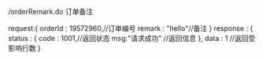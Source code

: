 /orderRemark.do 订单备注

request:{
    orderId : 19572960,//订单编号
    remark : "hello"//备注
}
response : {
    status : {
        code : 1001,//返回状态
        msg:"请求成功" //返回信息
    },
    data : 1 //返回受影响行数
}
